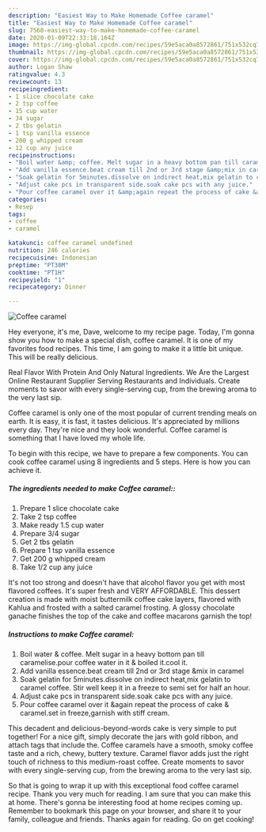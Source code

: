 ```yaml
---
description: "Easiest Way to Make Homemade Coffee caramel"
title: "Easiest Way to Make Homemade Coffee caramel"
slug: 7560-easiest-way-to-make-homemade-coffee-caramel
date: 2020-01-09T22:33:18.164Z
image: https://img-global.cpcdn.com/recipes/59e5aca0a8572861/751x532cq70/coffee-caramel-recipe-main-photo.jpg
thumbnail: https://img-global.cpcdn.com/recipes/59e5aca0a8572861/751x532cq70/coffee-caramel-recipe-main-photo.jpg
cover: https://img-global.cpcdn.com/recipes/59e5aca0a8572861/751x532cq70/coffee-caramel-recipe-main-photo.jpg
author: Logan Shaw
ratingvalue: 4.3
reviewcount: 13
recipeingredient:
- 1 slice chocolate cake
- 2 tsp coffee
- 15 cup water
- 34 sugar
- 2 tbs gelatin
- 1 tsp vanilla essence
- 200 g whipped cream
- 12 cup any juice
recipeinstructions:
- "Boil water &amp; coffee. Melt sugar in a heavy bottom pan till caramelise.pour coffee water in it &amp; boiled it.cool it."
- "Add vanilla essence.beat cream till 2nd or 3rd stage &amp;mix in caramel"
- "Soak gelatin for 5minutes.dissolve on indirect heat,mix gelatin to caramel coffee. Stir well keep it in a freeze to semi set for half an hour."
- "Adjust cake pcs in transparent side.soak cake pcs with any juice."
- "Pour coffee caramel over it &amp;again repeat the process of cake &amp; caramel.set in freeze,garnish with stiff cream."
categories:
- Resep
tags:
- coffee
- caramel

katakunci: coffee caramel undefined
nutrition: 246 calories
recipecuisine: Indonesian
preptime: "PT30M"
cooktime: "PT1H"
recipeyield: "1"
recipecategory: Dinner

---
```



![Coffee caramel](https://img-global.cpcdn.com/recipes/59e5aca0a8572861/751x532cq70/coffee-caramel-recipe-main-photo.jpg)

Hey everyone, it's me, Dave, welcome to my recipe page. Today, I'm gonna show you how to make a special dish, coffee caramel. It is one of my favorites food recipes. This time, I am going to make it a little bit unique. This will be really delicious.

Real Flavor With Protein And Only Natural Ingredients. We Are the Largest Online Restaurant Supplier Serving Restaurants and Individuals. Create moments to savor with every single-serving cup, from the brewing aroma to the very last sip.

Coffee caramel is only one of the most popular of current trending meals on earth. It is easy, it is fast, it tastes delicious. It's appreciated by millions every day. They're nice and they look wonderful. Coffee caramel is something that I have loved my whole life.


To begin with this recipe, we have to prepare a few components. You can cook coffee caramel using 8 ingredients and 5 steps. Here is how you can achieve it.

##### The ingredients needed to make Coffee caramel::

1. Prepare 1 slice chocolate cake
1. Take 2 tsp coffee
1. Make ready 1.5 cup water
1. Prepare 3/4 sugar
1. Get 2 tbs gelatin
1. Prepare 1 tsp vanilla essence
1. Get 200 g whipped cream
1. Take 1/2 cup any juice


It&#39;s not too strong and doesn&#39;t have that alcohol flavor you get with most flavored coffees. It&#39;s super fresh and VERY AFFORDABLE. This dessert creation is made with moist buttermilk coffee cake layers, flavored with Kahlua and frosted with a salted caramel frosting. A glossy chocolate ganache finishes the top of the cake and coffee macarons garnish the top! 

##### Instructions to make Coffee caramel:

1. Boil water &amp; coffee. Melt sugar in a heavy bottom pan till caramelise.pour coffee water in it &amp; boiled it.cool it.
1. Add vanilla essence.beat cream till 2nd or 3rd stage &amp;mix in caramel
1. Soak gelatin for 5minutes.dissolve on indirect heat,mix gelatin to caramel coffee. Stir well keep it in a freeze to semi set for half an hour.
1. Adjust cake pcs in transparent side.soak cake pcs with any juice.
1. Pour coffee caramel over it &amp;again repeat the process of cake &amp; caramel.set in freeze,garnish with stiff cream.


This decadent and delicious-beyond-words cake is very simple to put together! For a nice gift, simply decorate the jars with gold ribbon, and attach tags that include the. Coffee caramels have a smooth, smoky coffee taste and a rich, chewy, buttery texture. Caramel flavor adds just the right touch of richness to this medium-roast coffee. Create moments to savor with every single-serving cup, from the brewing aroma to the very last sip. 

So that is going to wrap it up with this exceptional food coffee caramel recipe. Thank you very much for reading. I am sure that you can make this at home. There's gonna be interesting food at home recipes coming up. Remember to bookmark this page on your browser, and share it to your family, colleague and friends. Thanks again for reading. Go on get cooking!
